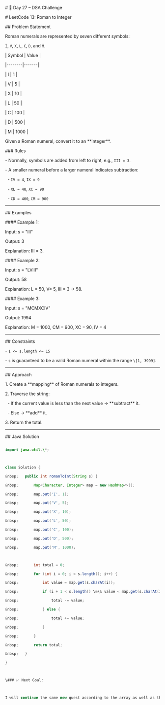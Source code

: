 \# 🚀 Day 27 – DSA Challenge



\# LeetCode 13: Roman to Integer



\## Problem Statement

Roman numerals are represented by seven different symbols:  

`I`, `V`, `X`, `L`, `C`, `D`, and `M`.



| Symbol | Value |

|--------|-------|

| I      | 1     |

| V      | 5     |

| X      | 10    |

| L      | 50    |

| C      | 100   |

| D      | 500   |

| M      | 1000  |



Given a Roman numeral, convert it to an \*\*integer\*\*.



\### Rules

\- Normally, symbols are added from left to right, e.g., `III = 3`.

\- A smaller numeral before a larger numeral indicates subtraction:  

&nbsp; - `IV = 4`, `IX = 9`  

&nbsp; - `XL = 40`, `XC = 90`  

&nbsp; - `CD = 400`, `CM = 900`



---



\## Examples



\#### Example 1:

Input: s = "III"

Output: 3

Explanation: III = 3.





\#### Example 2:

Input: s = "LVIII"

Output: 58

Explanation: L = 50, V= 5, III = 3 → 58.





\#### Example 3:

Input: s = "MCMXCIV"

Output: 1994

Explanation: M = 1000, CM = 900, XC = 90, IV = 4





---



\## Constraints

\- `1 <= s.length <= 15`

\- `s` is guaranteed to be a valid Roman numeral within the range `\[1, 3999]`.



---



\## Approach

1\. Create a \*\*mapping\*\* of Roman numerals to integers.

2\. Traverse the string:

&nbsp;  - If the current value is less than the next value → \*\*subtract\*\* it.

&nbsp;  - Else → \*\*add\*\* it.

3\. Return the total.



---



\## Java Solution

```java

import java.util.\*;



class Solution {

&nbsp;   public int romanToInt(String s) {

&nbsp;       Map<Character, Integer> map = new HashMap<>();

&nbsp;       map.put('I', 1);

&nbsp;       map.put('V', 5);

&nbsp;       map.put('X', 10);

&nbsp;       map.put('L', 50);

&nbsp;       map.put('C', 100);

&nbsp;       map.put('D', 500);

&nbsp;       map.put('M', 1000);



&nbsp;       int total = 0;

&nbsp;       for (int i = 0; i < s.length(); i++) {

&nbsp;           int value = map.get(s.charAt(i));

&nbsp;           if (i + 1 < s.length() \&\& value < map.get(s.charAt(i + 1))) {

&nbsp;               total -= value;

&nbsp;           } else {

&nbsp;               total += value;

&nbsp;           }

&nbsp;       }

&nbsp;       return total;

&nbsp;   }

}



\### ✅ Next Goal:



I will continue the same new quest according to the array as well as the string

